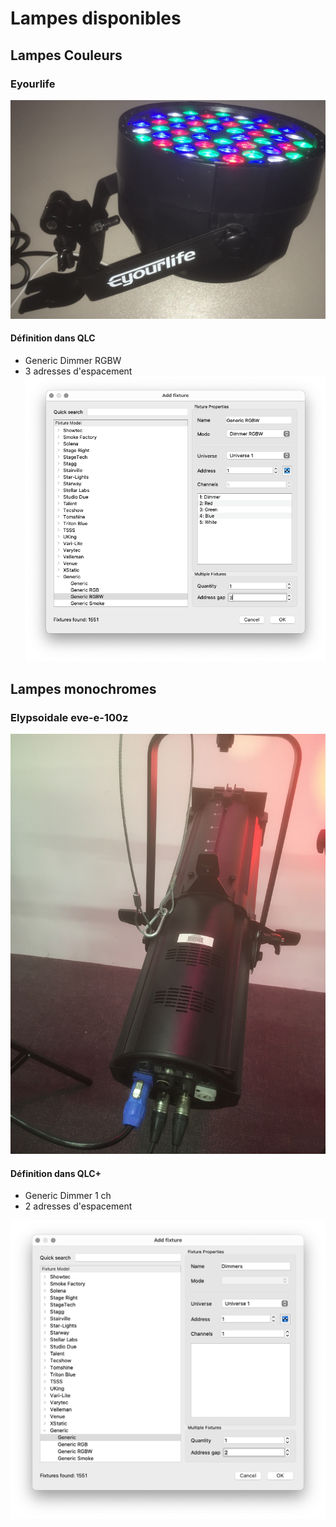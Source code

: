 # Lampes disponibles

## Lampes Couleurs

### Eyourlife

![Eyourlife](./Eyourlife.jpg)

#### Définition dans QLC

* Generic Dimmer RGBW
* 3 adresses d'espacement
![Eyourlife_fixture_QLC](Eyourlife_fixture_QLC.png)



## Lampes monochromes

### Elypsoidale eve-e-100z

![eve-e-100z](eve-e-100z.jpg)

#### Définition dans QLC+

* Generic Dimmer 1 ch
* 2 adresses d'espacement

![Définition de la lampe ellipsoïdale dans QLC](elypsoidale_QLC.png)
